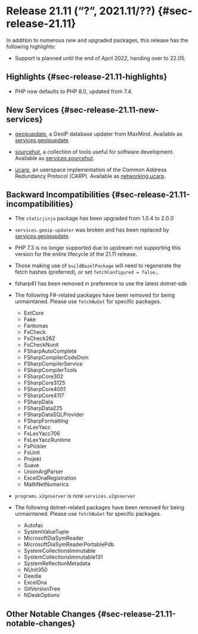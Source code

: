 # Release 21.11 (“?”, 2021.11/??) {#sec-release-21.11}

In addition to numerous new and upgraded packages, this release has the following highlights:

* Support is planned until the end of April 2022, handing over to 22.05.

## Highlights {#sec-release-21.11-highlights}

* PHP now defaults to PHP 8.0, updated from 7.4.

## New Services {#sec-release-21.11-new-services}

* [geoipupdate](https://github.com/maxmind/geoipupdate), a GeoIP
  database updater from MaxMind. Available as
  [services.geoipupdate](options.html#opt-services.geoipupdate.enable).

* [sourcehut](https://sr.ht), a collection of tools useful for software
  development. Available as
  [services.sourcehut](options.html#opt-services.sourcehut.enable).

* [ucarp](https://download.pureftpd.org/pub/ucarp/README), an userspace
  implementation of the Common Address Redundancy Protocol (CARP). Available as
  [networking.ucarp](options.html#opt-networking.ucarp.enable).

## Backward Incompatibilities {#sec-release-21.11-incompatibilities}

* The `staticjinja` package has been upgraded from 1.0.4 to 2.0.0

* `services.geoip-updater` was broken and has been replaced by
  [services.geoipupdate](options.html#opt-services.geoipupdate.enable).

* PHP 7.3 is no longer supported due to upstream not supporting this
  version for the entire lifecycle of the 21.11 release.

* Those making use of `buildBazelPackage` will need to regenerate the fetch
  hashes (preferred), or set `fetchConfigured = false;`.

* fsharp41 has been removed in preference to use the latest dotnet-sdk

* The following F#-related packages have been removed for being unmaintaned.
  Please use `fetchNuGet` for specific packages.
  - ExtCore
  - Fake
  - Fantomas
  - FsCheck
  - FsCheck262
  - FsCheckNunit
  - FSharpAutoComplete
  - FSharpCompilerCodeDom
  - FSharpCompilerService
  - FSharpCompilerTools
  - FSharpCore302
  - FSharpCore3125
  - FSharpCore4001
  - FSharpCore4117
  - FSharpData
  - FSharpData225
  - FSharpDataSQLProvider
  - FSharpFormatting
  - FsLexYacc
  - FsLexYacc706
  - FsLexYaccRuntime
  - FsPickler
  - FsUnit
  - Projekt
  - Suave
  - UnionArgParser
  - ExcelDnaRegistration
  - MathNetNumerics

* `programs.x2goserver` is now `services.x2goserver`

* The following dotnet-related packages have been removed for being unmaintaned.
  Please use `fetchNuGet` for specific packages.
  - Autofac
  - SystemValueTuple
  - MicrosoftDiaSymReader
  - MicrosoftDiaSymReaderPortablePdb
  - SystemCollectionsImmutable
  - SystemCollectionsImmutable131
  - SystemReflectionMetadata
  - NUnit350
  - Deedle
  - ExcelDna
  - GitVersionTree
  - NDeskOptions

## Other Notable Changes {#sec-release-21.11-notable-changes}
